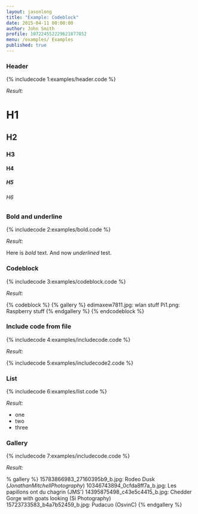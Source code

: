 ```yaml
---
layout: jasonlong
title: "Example: Codeblock"
date: 2015-04-11 00:00:00
author: John Smith
profile: 107224552229621877852
menu: /examples/ Examples
published: true
---
```


### Header

{% includecode 1:examples/header.code %}

*Result:*

# H1
## H2
### H3
#### H4
##### H5
###### H6

### Bold and underline 

{% includecode 2:examples/bold.code %}

*Result:*

Here is *bold* text. 
And now _underlined_ test.

### Codeblock

{% includecode 3:examples/codeblock.code %}

*Result:*

{% codeblock %}
{% gallery %}
edimaxew7811.jpg: wlan stuff
Pi1.png: Raspberry stuff
{% endgallery %}
{% endcodeblock %}

### Include code from file

{% includecode 4:examples/includecode.code %}

*Result:*

{% includecode 5:examples/includecode2.code %}

### List 

{% includecode 6:examples/list.code %}

*Result:*

  * one
  * two
  * three

### Gallery 

{% includecode 7:examples/includecode.code %}

*Result:*

% gallery %}
15783866983_27160395b9_b.jpg: Rodeo Dusk (_JonathanMitchellPhotography_)
10346743894_0cfda8ff7a_b.jpg: Les papillons ont du chagrin (JMS')
14395875498_c43e5c4415_b.jpg: Chedder Gorge with goats looking (Si Photography)
15723733583_b4a7b52459_b.jpg: Pudacuo (OsvinC)
{% endgallery %}


